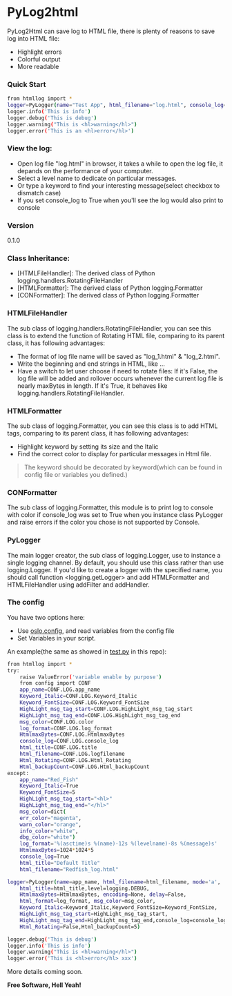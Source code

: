 # PyLog2html

PyLog2Html can save log to HTML file, there is plenty of reasons to save log into HTML file:
  - Highlight errors
  - Colorful output
  - More readable

### Quick Start
```sh
from htmllog import *
logger=PyLogger(name="Test App", html_filename="log.html", console_log=True)
logger.info('This is info')
logger.debug('This is debug')
logger.warning("This is <hl>warning</hl>")
logger.error('This is an <hl>error</hl>')
```
### View the log:
 * Open log file "log.html" in browser, it takes a while to open the log file, it depands on the performance of your computer.
 * Select a level name to dedicate on particular messages.
 * Or type a keyword to find your interesting message(select checkbox to dismatch case)
 * If you set console_log to True when you'll see the log would also print to console

### Version
0.1.0
### Class Inheritance:
  - [HTMLFileHandler]: The derived class of Python logging.handlers.RotatingFileHandler
  - [HTMLFormatter]: The derived class of Python logging.Formatter
  - [CONFormatter]: The derived class of Python logging.Formatter


### HTMLFileHandler

The sub class of logging.handlers.RotatingFileHandler, you can see this class is to extend the function of Rotating HTML file, comparing to its parent class, it has following advantages:
 * The format of log file name will be saved as "log_1.html" & "log_2.html". 
 * Write the beginning and end strings in HTML, like <html><head>...</head></html>
 * Have a switch to let user choose if need to rotate files: If it's False, the log file will be added and rollover occurs whenever the current log file is nearly maxBytes in length. If it's True, it behaves like logging.handlers.RotatingFileHandler.

### HTMLFormatter
The sub class of logging.Formatter, you can see this class is to add HTML tags, comparing to its parent class, it has following advantages:
 * Highlight keyword by setting its size and the Italic
 * Find the correct color to display for particular messages in Html file.
 > The keyword should be decorated by <hl>keyword</hl>(which can be found in config file or variables you defined.)

### CONFormatter
The sub class of logging.Formatter, this module is to print log to console with color if console_log was set to True when you instance class PyLogger and raise errors if the color you chose is not supported by Console.

### PyLogger
The main logger creator, the sub class of logging.Logger, use to instance a single logging channel. By default, you should use this class rather than use logging.Logger. If you'd like to create a logger with the specified name, you should call function <logging.getLogger> and add HTMLFormatter and HTMLFileHandler using addFilter and addHandler.

### The config
You have two options here: 
 * Use [oslo.config], and read variables from the config file
 * Set Variables in your script.

An example(the same as showed in [test.py] in this repo):
```sh
from htmllog import *
try:
    raise ValueError('variable enable by purpose')
    from config import CONF
    app_name=CONF.LOG.app_name
    Keyword_Italic=CONF.LOG.Keyword_Italic
    Keyword_FontSize=CONF.LOG.Keyword_FontSize
    HighLight_msg_tag_start=CONF.LOG.HighLight_msg_tag_start
    HighLight_msg_tag_end=CONF.LOG.HighLight_msg_tag_end
    msg_color=CONF.LOG.color
    log_format=CONF.LOG.log_format
    HtmlmaxBytes=CONF.LOG.HtmlmaxBytes
    console_log=CONF.LOG.console_log
    html_title=CONF.LOG.title
    html_filename=CONF.LOG.logfilename
    Html_Rotating=CONF.LOG.Html_Rotating
    Html_backupCount=CONF.LOG.Html_backupCount
except:
    app_name="Red_Fish"
    Keyword_Italic=True
    Keyword_FontSize=5
    HighLight_msg_tag_start="<hl>"
    HighLight_msg_tag_end="</hl>"
    msg_color=dict(
    err_color="magenta",
    warn_color="orange",
    info_color="white",
    dbg_color="white")
    log_format='%(asctime)s %(name)-12s %(levelname)-8s %(message)s'
    HtmlmaxBytes=1024*1024*5
    console_log=True
    html_title="Default Title"
    html_filename="Redfish_log.html"

logger=PyLogger(name=app_name, html_filename=html_filename, mode='a',
    html_title=html_title,level=logging.DEBUG,
    HtmlmaxBytes=HtmlmaxBytes, encoding=None, delay=False,
    html_format=log_format, msg_color=msg_color,
    Keyword_Italic=Keyword_Italic,Keyword_FontSize=Keyword_FontSize,
    HighLight_msg_tag_start=HighLight_msg_tag_start,
    HighLight_msg_tag_end=HighLight_msg_tag_end,console_log=console_log,
    Html_Rotating=False,Html_backupCount=5)

logger.debug('This is debug')
logger.info('This is info')
logger.warning("This is <hl>warning</hl>")
logger.error('This is <hl>error</hl> xxx')
```

More details coming soon.

**Free Software, Hell Yeah!**

[//]: # (Contact trelwan@celestica.com if you have any questions.)

   [test.py]: <https://github.com/trelay/PyLog2html/blob/master/test.py>
   [oslo.config]: <http://docs.openstack.org/developer/oslo.config/>
   
